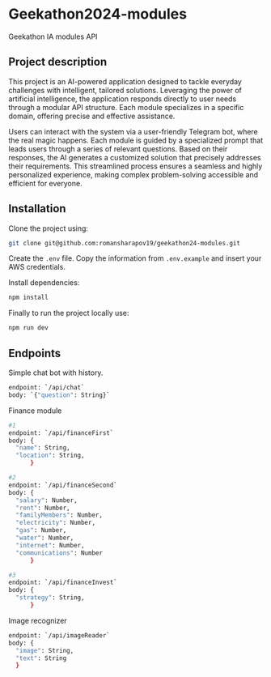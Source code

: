 # Geekathon2024-modules
Geekathon IA modules API

## Project description

This project is an AI-powered application designed to tackle everyday challenges with intelligent, tailored solutions. Leveraging the power of artificial intelligence, the application responds directly to user needs through a modular API structure. Each module specializes in a specific domain, offering precise and effective assistance.

Users can interact with the system via a user-friendly Telegram bot, where the real magic happens. Each module is guided by a specialized prompt that leads users through a series of relevant questions. Based on their responses, the AI generates a customized solution that precisely addresses their requirements. This streamlined process ensures a seamless and highly personalized experience, making complex problem-solving accessible and efficient for everyone.

## Installation
 Clone the project using: 
 ```bash
 git clone git@github.com:romansharapov19/geekathon24-modules.git
```
Create the `.env` file. Copy the information from `.env.example` and insert your AWS credentials.

Install dependencies:
```bash
npm install
```

Finally to run the project locally use:
```bash
npm run dev
```

## Endpoints
Simple chat bot with history.

```bash
endpoint: `/api/chat`
body: `{"question": String}`
```

Finance module
```bash
#1
endpoint: `/api/financeFirst`
body: {
  "name": String,
  "location": String,
      }

#2
endpoint: `/api/financeSecond`
body: {
  "salary": Number, 
  "rent": Number, 
  "familyMembers": Number, 
  "electricity": Number, 
  "gas": Number, 
  "water": Number, 
  "internet": Number, 
  "communications": Number
      }

#3
endpoint: `/api/financeInvest`
body: {
  "strategy": String, 
      }
```

Image recognizer
```bash
endpoint: `/api/imageReader`
body: {
  "image": String, 
  "text": String
  }
```


